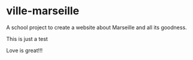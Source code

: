# ville-marseille
A school project to create a website about Marseille and all its goodness.


This is just a test

Love is great!!!
